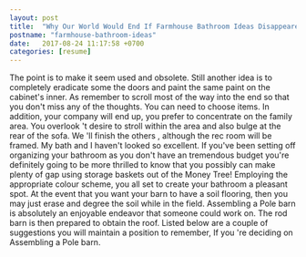 ```yaml
---
layout: post
title:  "Why Our World Would End If Farmhouse Bathroom Ideas Disappeares"
postname: "farmhouse-bathroom-ideas"
date:   2017-08-24 11:17:58 +0700
categories: [resume]
---
```

The point is to make it seem used and obsolete. Still another idea is to completely eradicate some the doors and paint the same paint on the cabinet's inner. As remember to scroll most of the way into the end so that you don't miss any of the thoughts. You can need to choose items. In addition, your company will end up, you prefer to concentrate on the family area. You overlook 't desire to stroll within the area and also bulge at the rear of the sofa. We 'll finish the others , although the rec room will be framed. My bath and I haven't looked so excellent. If you've been setting off organizing your bathroom as you don't have an tremendous budget you're definitely going to be more thrilled to know that you possibly can make plenty of gap using storage baskets out of the Money Tree! Employing the appropriate colour scheme, you all set to create your bathroom a pleasant spot. At the event that you want your barn to have a soil flooring, then you may just erase and degree the soil while in the field. Assembling a Pole barn is absolutely an enjoyable endeavor that someone could work on. The rod barn is then prepared to obtain the roof. Listed below are a couple of suggestions you will maintain a position to remember, If you 're deciding on Assembling a Pole barn.
